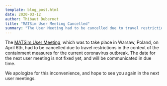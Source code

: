 ```yaml
---
template: blog_post.html
date: 2020-03-12
author: Thibaut Dubernet
title: "MATSim User Meeting Cancelled"
summary: "The User Meeting had to be cancelled due to travel restrictions following the coronavirus outbreak."
---
```


The [MATSim User Meeting](/conferences/user_meeting_2020.html), which was to take place in Warsaw, Poland, on April 6th,
had to be cancelled due to travel restrictions in the context of the containment measures for the current coronavirus outbreak.
The date for the next user meeting is not fixed yet, and will be communicated in due time.

We apologize for this inconvenience, and hope to see you again in the next user meetings.
